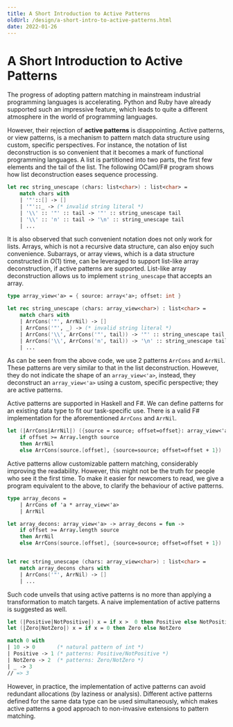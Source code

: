 ```yaml
---
title: A Short Introduction to Active Patterns
oldUrl: /design/a-short-intro-to-active-patterns.html
date: 2022-01-26
---
```


# A Short Introduction to Active Patterns

The progress of adopting pattern matching in mainstream industrial programming languages is accelerating. Python and Ruby have already supported such an impressive feature, which leads to quite a different atmosphere in the world of programming languages.

However, their rejection of **active patterns** is disappointing. Active patterns, or view patterns, is a mechanism to pattern match data structure using custom, specific perspectives. For instance, the notation of list deconstruction is so convenient that it becomes a mark of functional programming languages. A list is partitioned into two parts, the first few elements and the tail of the list. The following OCaml/F\# program shows how list deconstruction eases sequence processing.

```fsharp
let rec string_unescape (chars: list<char>) : list<char> =
    match chars with
    | '"'::[] -> []
    | '"'::_ -> (* invalid string literal *)
    | '\\' :: '"' :: tail -> '"' :: string_unescape tail
    | '\\' :: 'n' :: tail -> '\n' :: string_unescape tail
    | ...
```

It is also observed that such convenient notation does not only work for lists. Arrays, which is not a recursive data structure, can also enjoy such convenience. Subarrays, or array views, which is a data structure constructed in $O(1)$ time,  can be leveraged to support list-like array deconstruction, if active patterns are supported. List-like array deconstruction allows us to implement `string_unescape` that accepts an array.

```fsharp
type array_view<'a> = { source: array<'a>; offset: int }

let rec string_unescape (chars: array_view<char>) : list<char> =
    match chars with
    | ArrCons('"', ArrNil) -> []
    | ArrCons('"', _) -> (* invalid string literal *)
    | ArrCons('\\', ArrCons('"', tail)) -> '"' :: string_unescape tail
    | ArrCons('\\', ArrCons('n', tail)) -> '\n' :: string_unescape tail
    | ...
```

As can be seen from the above code, we use 2 patterns `ArrCons` and `ArrNil`. These patterns are very similar to that in the list deconstruction. However, they do not indicate the shape of an `array_view<'a>`, instead, they deconstruct an `array_view<'a>` using a custom, specific perspective; they are active patterns.

Active patterns are supported in Haskell and F\#. We can define patterns for an existing data type to fit our task-specific use. There is a valid F\# implementation for the aforementioned `ArrCons` and `ArrNil`.

```fsharp
let (|ArrCons|ArrNil|) ({source = source; offset=offset}: array_view<'a>) =
    if offset >= Array.length source
    then ArrNil
    else ArrCons(source.[offset], {source=source; offset=offset + 1})
```

Active patterns allow customizable pattern matching, considerably improving the readability. However, this might not be the truth for people who see it the first time. To make it easier for newcomers to read, we give a program equivalent to the above, to clarify the behaviour of active patterns.

```fsharp
type array_decons =
    | ArrCons of 'a * array_view<'a>
    | ArrNil

let array_decons: array_view<'a> -> array_decons = fun ->
    if offset >= Array.length source
    then ArrNil
    else ArrCons(source.[offset], {source=source; offset=offset + 1})


let rec string_unescape (chars: array_view<char>) : list<char> =
    match array_decons chars with
    | ArrCons('"', ArrNil) -> []
    | ...
```

Such code unveils that using active patterns is no more than applying a transformation to match targets. A naive implementation of active patterns is suggested as well.

```fsharp
let (|Positive|NotPositive|) x = if x >  0 then Positive else NotPositive
let (|Zero|NotZero|) x = if x = 0 then Zero else NotZero

match 0 with
| 10 -> 0       (* natural pattern of int *)
| Positive -> 1 (* patterns: Positive/NotPositive *)
| NotZero -> 2  (* patterns: Zero/NotZero *)
| _ -> 3
// => 3
```

However, in practice, the implementation of active patterns can avoid redundant allocations (by laziness or analysis). Different active patterns defined for the same data type can be used simultaneously, which makes active patterns a good approach to non-invasive extensions to pattern matching.
